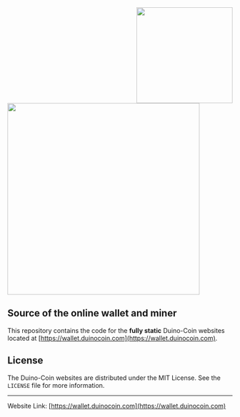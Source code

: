 <!--
*** Official Duino-Coin webservices README
*** by revoxhere, 2021-present
-->

<a href="https://wallet.duinocoin.com">
  <img src="https://github.com/revoxhere/duino-coin/blob/master/Resources/duco-alt.png?raw=true" width="215px" align="right"/>
</a>


<a href="https://duinocoin.com">
  <img src="https://github.com/revoxhere/duino-coin/blob/master/Resources/ducobanner.png?raw=true" width="430px"/>
</a>

## Source of the online wallet and miner

This repository contains the code for the **fully static** Duino-Coin websites located at [https://wallet.duinocoin.com](https://wallet.duinocoin.com).


## License

The Duino-Coin websites are distributed under the MIT License. See the `LICENSE` file for more information.

<hr>

Website Link: [https://wallet.duinocoin.com](https://wallet.duinocoin.com)

